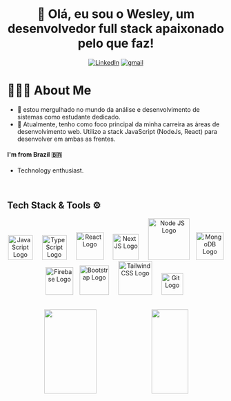 <h1 align="center">
 👋  Olá, eu sou o Wesley, um desenvolvedor full stack apaixonado pelo que faz! 
</h1>

<div align="center">
  
 [![LinkedIn](https://img.shields.io/badge/linkedin-%230077B5.svg?style=for-the-badge&logo=linkedin&logoColor=white)](https://www.linkedin.com/in/wesley-charles-522b6a264/)
 [![gmail](https://img.shields.io/badge/Gmail-D14836?style=for-the-badge&logo=gmail&logoColor=white)]([https://mail.google.com/mail/u/0/?tab=rm&ogbl#inbox](https://mail.google.com/mail/u/0/?tab=rm&ogbl#inbox))
</div>



# 👨🏻‍💻  About Me

* 🎯 estou mergulhado no mundo da análise e desenvolvimento de sistemas como estudante dedicado.
* 🚀 Atualmente, tenho como foco principal da minha carreira as áreas de desenvolvimento web. Utilizo a stack JavaScript (NodeJs, React) para desenvolver em ambas as frentes.

#### I'm from Brazil 🇧🇷

- Technology enthusiast.

<br>

## Tech Stack & Tools ⚙️
<p align="center">
  <img src="https://cdn.worldvectorlogo.com/logos/logo-javascript.svg" title="JavaScript" alt="JavaScript Logo" width="57" /> &emsp;
  <img src="https://cdn.worldvectorlogo.com/logos/typescript.svg" title="TypeScript" alt="TypeScript Logo" width="57" /> &emsp;
  <img src="https://brandlogos.net/wp-content/uploads/2020/09/react-logo.png" title="React JS" alt="React Logo" width="64" /> &emsp;
  <img src="https://cdn.worldvectorlogo.com/logos/next-js.svg" title="Next JS" alt="Next JS Logo" width="60"/> &emsp;
  <img src="https://cdn.worldvectorlogo.com/logos/nodejs-1.svg" title="Node JS" alt="Node JS Logo" width="96"/> &ensp;
  <img src="https://cdn.worldvectorlogo.com/logos/mongodb-icon-1.svg" title="MongoDB" alt="MongoDB Logo" width="64"/> &ensp;
 <img src="https://cdn.worldvectorlogo.com/logos/firebase-1.svg" title="Firebase" alt="Firebase Logo" width="64"/> &ensp;
  <img src="https://cdn.worldvectorlogo.com/logos/bootstrap-5-1.svg" title="Bootstrap" alt="Bootstrap Logo" width="68" /> &emsp;
  <img src="https://cdn.worldvectorlogo.com/logos/tailwindcss.svg" title="Tailwind CSS" alt="Tailwind CSS Logo" width="78" /> &emsp;
  <img src="https://cdn.worldvectorlogo.com/logos/git-icon.svg" title="Git" alt="Git Logo" width="50"/> &emsp;
</p>
 
 <br>

</div>


<div align="center">  
  <img width="49%" height="195px" src="https://github-readme-stats.vercel.app/api?username=B00rges&show_icons=true&count_private=true&title_color=80F7D4&icon_color=9d00ff&text_color=c9d1d9&bg_color=0d1117&border_color=fff0" /> 
  
  <img width="41%" height="195px" src="https://github-readme-stats.vercel.app/api/top-langs/?username=B00rges&layout=compact&title_color=80F7D4&text_color=fff&bg_color=0d1117&border_color=fff0" />
</div>

<br>






